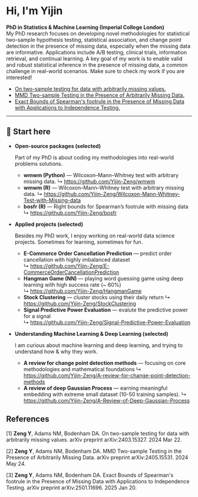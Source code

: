 # Hi, I'm Yijin

**PhD in Statistics & Machine Learning (Imperial College London)**  
My PhD research focuses on developing novel methodologies for statistical two-sample hypothesis testing, statistical association, and change point detection in the presence of missing data, especially when the missing data are informative. Applications include A/B testing, clinical trials, information retrieval, and continual learning. A key goal of my work is to enable valid and robust statistical inference in the presence of missing data, a common challenge in real-world scenarios. Make sure to check my work if you are interested!

- [On two-sample testing for data with arbitrarily missing values.](https://arxiv.org/abs/2403.15327)
- [MMD Two-sample Testing in the Presence of Arbitrarily Missing Data.](https://arxiv.org/abs/2405.15531)
- [Exact Bounds of Spearman's footrule in the Presence of Missing Data with Applications to Independence Testing.](https://arxiv.org/abs/2501.11696)

---

## 🔗 Start here

- **Open-source packages (selected)**
  
  Part of my PhD is about coding my methodologies into real-world problems solutions.
  
  - **wmwm (Python)** — Wilcoxon–Mann–Whitney test with arbitrary missing data.
    ↳ <https://github.com/Yijin-Zeng/wmwm>
  - **wmwm (R)** — Wilcoxon–Mann–Whitney test with arbitrary missing data.
    ↳ <https://github.com/Yijin-Zeng/Wilcoxon-Mann-Whitney-Test-with-Missing-data>
  - **bosfr (R)** — Right bounds for Spearman’s footrule with missing data  
    ↳ <https://github.com/Yijin-Zeng/bosfr>

- **Applied projects (selected)**
  
  Besides my PhD work, I enjoy working on real-world data science projects. Sometimes for learning, sometimes for fun.
  
  - **E-Commerce Order Cancellation Prediction** — predict order cancellation with highly imbalanced dataset  
    ↳ <https://github.com/Yijin-Zeng/E-CommerceOrderCancellationPrediction>
  - **Hangman Game (NN)** — playing word guessing game using deep learning with high success rate (~ 60%)  
    ↳ <https://github.com/Yijin-Zeng/HangmanGame>
  - **Stock Clustering** — cluster stocks using their daily return
    ↳ <https://github.com/Yijin-Zeng/StockClustering>
  - **Signal Predictive Power Evaluation** — evalute the predictive power for a signal  
    ↳ <https://github.com/Yijin-Zeng/Signal-Predictive-Power-Evaluation>

- **Understanding Machine Learning & Deep Learning (selected)**
  
  I am curious about machine learning and deep learning, and trying to understand how & why they work.
  
  - **A review for change point detection methods** — focusing on core methodologies and mathematical foundations
    ↳ <https://github.com/Yijin-Zeng/A-review-for-change-point-detection-methods>
  - **A review of deep Gaussian Process** — earning meaningful embedding with extreme small dataset (10-50 training samples).
    ↳ <https://github.com/Yijin-Zeng/A-Review-of-Deep-Gaussian-Process>


## References
[1] **Zeng Y**, Adams NM, Bodenham DA. On two-sample testing for data with arbitrarily missing values. arXiv preprint arXiv:2403.15327. 2024 Mar 22.

[2] **Zeng Y**, Adams NM, Bodenham DA. MMD Two-sample Testing in the Presence of Arbitrarily Missing Data. arXiv preprint arXiv:2405.15531. 2024 May 24.

[3] **Zeng Y**, Adams NM, Bodenham DA. Exact Bounds of Spearman's footrule in the Presence of Missing Data with Applications to Independence Testing. arXiv preprint arXiv:2501.11696. 2025 Jan 20.
